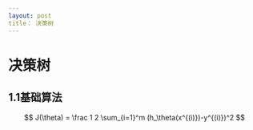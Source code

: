 ```yaml
---
layout: post
title： 决策树
---
```


# 决策树
## 1.1基础算法
$$
J(\theta) = \frac 1 2 \sum_{i=1}^m (h_\theta(x^{(i)})-y^{(i)})^2
$$

